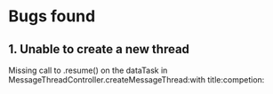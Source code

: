 # Bugs found

## 1. Unable to create a new thread
Missing call to .resume() on the dataTask in MessageThreadController.createMessageThread:with title:competion:

